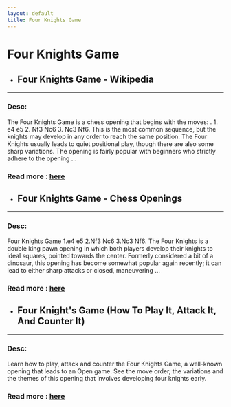 ```yaml
---
layout: default
title: Four Knights Game
---
```

# Four Knights Game
- ## **Four Knights Game - Wikipedia** 

---
### Desc: 
 The Four Knights Game is a chess opening that begins with the moves: . 1. e4 e5 2. Nf3 Nc6 3. Nc3 Nf6. This is the most common sequence, but the knights may develop in any order to reach the same position. The Four Knights usually leads to quiet positional play, though there are also some sharp variations. The opening is fairly popular with beginners who strictly adhere to the opening ... 
### Read more : [here](https://en.wikipedia.org/wiki/Four_Knights_Game) 
- ## **Four Knights Game - Chess Openings** 

---
### Desc: 
 Four Knights Game 1.e4 e5 2.Nf3 Nc6 3.Nc3 Nf6. The Four Knights is a double king pawn opening in which both players develop their knights to ideal squares, pointed towards the center. Formerly considered a bit of a dinosaur, this opening has become somewhat popular again recently; it can lead to either sharp attacks or closed, maneuvering ... 
### Read more : [here](https://www.chess.com/openings/Four-Knights-Game) 
- ## **Four Knight's Game (How To Play It, Attack It, And Counter It)** 

---
### Desc: 
 Learn how to play, attack and counter the Four Knights Game, a well-known opening that leads to an Open game. See the move order, the variations and the themes of this opening that involves developing four knights early. 
### Read more : [here](https://simplifychess.com/openings/four-knights-game/index.html) 



